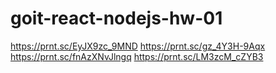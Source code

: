 # goit-react-nodejs-hw-01
https://prnt.sc/EyJX9zc_9MND
https://prnt.sc/gz_4Y3H-9Aqx
https://prnt.sc/fnAzXNvJlngq
https://prnt.sc/LM3zcM_cZYB3